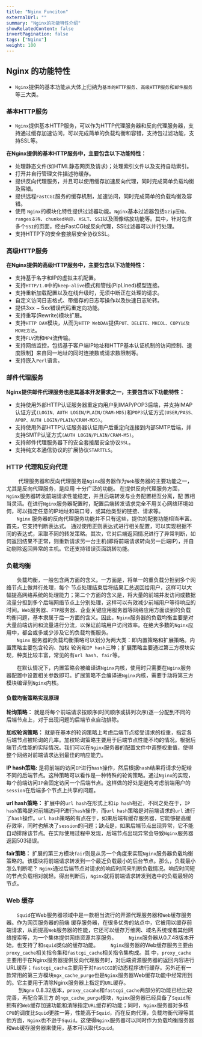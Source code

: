 ```yaml
---
title: "Nginx Funciton"
externalUrl: ""
summary: "Nginx的功能特性介绍"
showRelatedContent: false
invertPagination: false
tags: ["Nginx"]
weight: 100
---
```



## Nginx 的功能特性
- `Nginx`提供的基本功能从大体上归纳为`基本的HTTP服务`、`高级HTTP服务`和`邮件服务`等三大类。


### 基本HTTP服务
- `Nginx`提供基本HTTP服务，可以作为HTTP代理服务器和反向代理服务器，支持通过缓存加速访问，可以完成简单的负载均衡和容错，支持包过滤功能，支持SSL等。

**在Nginx提供的基本HTTP服务中，主要包含以下功能特性：**
- 处理静态文件(如HTML静态网页及请求)；处理索引文件以及支持自动索引。
- 打开并自行管理文件描述符缓存。
- 提供反向代理服务，并且可以使用缓存加速反向代理，同时完成简单负载均衡及容错。
- 提供远程`FastCGI`服务的缓存机制，加速访问，同时完成简单的负载均衡及容错。
- 使用 `Nginx`的模块化特性提供过滤器功能。`Nginx`基本过滤器包括`Gzip压缩`、`ranges支持`、`chunked响应`、`XSLT`、`SSI`以及图像缩放功能等。其中，针对包含多个`SSI`的页面，经由FastCGI或反向代理，SSI过滤器可以并行处理。
- 支持HTTP下的安全套接层安全协议SSL。



### 高级HTTP服务
**在Nginx提供的高级HTTP服务中，主要包含以下功能特性：**
- 支持基于名字和IP的虚拟主机配置。
- 支持`HTTP/1.0`中的`keep-alive`模式和管线(PipLined)模型连接。
- 支持重新加载配置以及在线升级时，无须中断正在处理的请求。
- 自定义访问日志格式、带缓存的日志写操作以及快速日志轮转。
- 提供3xx ~ 5xx错误代码重定向功能。
- 支持重写(Rewrite)模块扩展。
- 支持`HTTP DAV`模块，从而为`HTTP WebDAV`提供`PUT、DELETE、MKCOL、COPY以及MOVE方法`。
- 支持`FLV`流和`MP4`流传输。
- 支持网络监控，包括基于客户端IP地址和HTTP基本认证机制的访问控制、速度限制】来自同一地址的同时连接数或请求数限制等。
- 支持嵌入`Perl`语言。


### 邮件代理服务
**Nginx提供邮件代理服务也是其基本开发需求之一，主要包含以下功能特性：**
- 支持使用外部HTTP认证服务器重定向用户到IMAP/POP3后端，并支持IMAP认证方式`(LOGIN、AUTH LOGIN/PLAIN/CRAM-MD5)`和`POP3`认证方式`(USER/PASS、APOP、AUTH LOGIN/PLAIN/CRAM-MD5)`。
- 支持使用外部HTTP认证服务器认证用户后重定向连接到内部SMTP后端，并支持SMTP认证方式`(AUTH LOGIN/PLAIN/CRAM-M5)`。
- 支持邮件代理服务器下的安全套接层安全协议`SSL`。
- 支持纯文本通信协议的扩展协议`STARTTLS`。


### HTTP 代理和反向代理
&emsp;&emsp; 代理服务器和反向代理服务是`Nginx`服务器作为`Web`服务器的主要功能之一，尤其是反向代理服务，是应用
十分广泛的功能。
  在提供反向代理服务方面，`Nginx`服务器转发前端请求性能稳定，并且后端转发与业务配置相互分离，配
置相当灵活。在进行`Nginx`服务器配置时，配置后端转发请求完全不用关心网络环境如何，可以指定任意的IP地址和端口号，或其他类型的链接、请求等。  
&emsp;&emsp;`Nginx` 服务器的反向代理服务功能并不只有这些，提供的配套功能相当丰富。首先，它支持判断表达式。
通过使用正则表达式进行相关配置，可以实现根据不同的表达式，采取不同的转发策略。其次，它对后端返回情况进行了异常判断，如何返回结果不正常，则重新请求另一台主机(即将前端请求转向另一后端IP)，并自动剔除返回异常的主机。它还支持错误页面跳转功能。



### 负载均衡
&emsp;&emsp;负载均衡，一般包含两方面的含义。一方面是，将单一的重负载分担到多个网络节点上做并行处理，每个
节点处理结束后将结果汇总返回给用户，这样可以大幅提高网络系统的处理能力；第二个方面的含义是，将大量的前端并发访问或数据流量分担到多个后端网络节点上分别处理，这样可以有效减少前端用户等待响应的时间。`Web`服务器、`FTP`服务器、企业关键应用服务器等网络应用方面谈到的负载均衡问题，基本隶属于后一方面的含义。因此，`Nginx`服务器的负载均衡主要是对大量前端访问和流量进行分流，以保证前端用户访问效率。在绝大多数的`Nginx`应用中，都会或多或少涉及它的负载均衡服务。  
&emsp;&emsp;`Nginx` 服务器的负载均衡策略可以划分为两大类：即内置策略和扩展策略。内置策略主要包含轮询、加权
轮询和`IP hash`三种；扩展策略主要通过第三方模块实现，种类比较丰富，常见的有`url hash`、`fair`等。

&emsp;&emsp;在默认情况下，内置策略会被编译进`Nginx`内核，使用时只需要在`Nginx`服务器配置中设置相关参数即可。扩展策略不会编译进`Nginx`内核，需要手动将第三方模块编译到`Nginx`内核。


#### 负载均衡策略实现原理
**轮询策略：** 就是将每个前端请求按顺序(时间顺序或排列次序)逐一分配到不同的后端节点上，对于出现问题的后端节点自动排除。

**加权轮询策略：** 就是在基本的轮询策略上考虑后端节点接受请求的权重，指定各后端节点被轮询的几率。加权轮询策略主要用于后端节点性能不均的情况。根据后端节点性能的实际情况。我们可以在`Nginx`服务器的配置文件中调整权重值，使得整个网络对前端请求达到最佳的响应能力。

**IP hash策略:** 是将前端的访问`IP`进行`hash`操作，然后根据`hash`结果将请求分配给不同的后端节点。这种策略可以看作是一种特殊的轮询策略。通过`Nginx`的实现，每个前端访问`IP`会固定访问一个后端节点。这样做的好处是避免考虑前端用户的`session`在后端多个节点上共享的问题。

**url hash策略：** 扩展中的`url hash`在形式上和`ip hash`相近，不同之处在于，`IP hash`策略是对前端访问IP进行`hash`操作，而`url hash`策略是对前端请求的`url` 进行了`hash`操作。`url hash`策略的有点在于，如果后端有缓存服务器，它能够提高缓存效率，同时也解决了`session`的问题；缺点是，如果后端节点出现异常，它不能自动排除该节点。在实际使用过程中发现，后端节点出现异常会导致`Nginx`服务器返回503错误。

**fair策略：** 扩展的第三方模块`fair`则是从另一个角度来实现`Nginx`服务器负载均衡策略的。该模块将前端请求转发到一个最近负载最小的后台节点。那么，负载最小怎么判断呢？ `Nginx`通过后端节点对请求的响应时间来判断负载情况。响应时间短的节点负载相对就轻。得出判断后，`Nginx`就将前端请求转发到选中的负载最轻的节点。


### Web 缓存
&emsp;&emsp;`Squid`在Web服务器领域中是一款相当流行的开源代理服务器和`Web`缓存服务器。作为网页服务器的前端
缓存服务器，在很多优秀的站点中，它被用以缓存前端请求，从而提高`Web`服务器的性能，它还可以缓存万维网、域名系统或者其他网络搜索等，为一个集体提供网络资源共享服务。
&emsp;&emsp;`Nginx`服务器从0.7.48版本开始，也支持了和`squid`类似的缓存功能。
&emsp;&emsp;`Nginx`服务器的Web缓存服务主要由`proxy_cache`相关指令集和`fastcgi_cache`相关指令集构成。其
中，`proxy_cache`主要用于在Nginx服务器提供反向代理服务时，对后端资源服务器的返回内容进行URL缓存；`fastcgi_cache`主要用于对`FastCGI`的动态程序进行缓存。另外还有一款常用的第三方模块`ngx_cache_purge`也是`Nginx`服务器Web缓存功能中经常用到的。它主要用于清除Nginx服务器上指定的`URL`缓存。<br>
&emsp;&emsp; 到`Ngnx` 0.8.32版本，`proxy_cacahe`和`fastcgi_cache`两部分的功能已经比较完善，再配合第三方
的`ngx_cache_purge`模块，`Nginx`服务器已经具备了`Squid`所拥有的`Web`缓存加速功能和清除指定`URL`缓存的功能；同时，`Nginx`服务器对多核`CPU`的调度比`Squid`更胜一筹，性能高于`Squid`，而在反向代理，负载均衡代理等其他方面，`Nginx`也不逊于`Squid`。这使得`Nginx`服务器可以同时作为负载均衡服务器和`Web`缓存服务器来使用，基本可以取代`Squid`。
